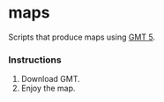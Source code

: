 # maps

Scripts that produce maps using [GMT 5](https://gmt.soest.hawaii.edu/).

### Instructions

1. Download GMT.
2. Enjoy the map.
